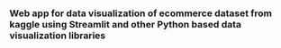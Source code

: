 ### Web app for data visualization of ecommerce dataset from kaggle using Streamlit and other Python based data visualization libraries